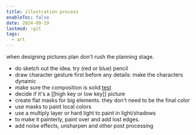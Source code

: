 ```yaml
---
title: illustration process
enableToc: false
date: 2024-09-19
lastmod: :git
tags:
  - art
---
```

when designing pictures plan don't rush the planning stage.

- do sketch out the idea. try (red or blue) pencil
- draw character gesture first before any details: make the characters dynamic
- make sure the composition is solid [test](instagram.com)
- decide if it's a [[high key or low key]] picture
- create flat masks for big elements. they don't need to be the final color
- use masks to paint local colors
- use a multiply layer or hard light to paint in light/shadows
- to make it painterly, paint over and add lost edges. 
- add noise effects, unsharpen and other post processing 